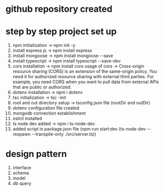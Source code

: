 # github repository created

# step by step project set up

1. npm initialization -> npm init -y
2. install express js -> npm install express
3. install mongoose -> npm install mongoose --save
4. install typescript -> npm install typescript --save-dev
5. cors installation -> npm install cors
   usage of cors -> Cross-origin resource sharing (CORS) is an extension of the same-origin policy. You need it for authorized resource sharing with external third parties. For example, you need CORS when you want to pull data from external APIs that are public or authorized.
6. dotenv installation -> npm i dotenv
7. tsc initialization -> tsc -init
8. root and out directory setup -> tsconfig.json file (rootDir and outDir)
9.  dotenv configuration file created
10. mongodb connection establishment
11. eslint installed
12. ts node dev added -> npm i ts-node-dev
13. added script in package.json file (npm run start:dev (ts-node-dev --respawn --transpile-only ./src/server.ts))

# design pattern
1. interface
2. schema
3. model
4. db query
